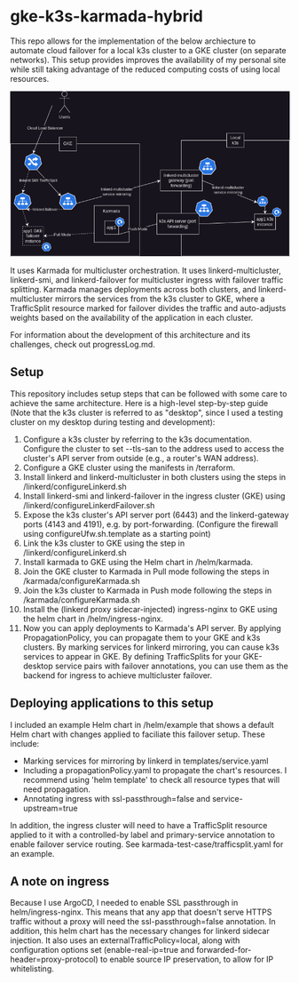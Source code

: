 # gke-k3s-karmada-hybrid

This repo allows for the implementation of the below archiecture to automate cloud failover for a local k3s cluster to a GKE cluster (on separate networks). This setup provides improves the availability of my personal site while still taking advantage of the reduced computing costs of using local resources.

![failover diagram](gke-k3s-karmada-hybrid.drawio.png "Failover Diagram")

It uses Karmada for multicluster orchestration. It uses linkerd-multicluster, linkerd-smi, and linkerd-failover for multicluster ingress with failover traffic splitting. Karmada manages deployments across both clusters, and linkerd-multicluster mirrors the services from the k3s cluster to GKE, where a TrafficSplit resource marked for failover divides the traffic and auto-adjusts weights based on the availability of the application in each cluster.

For information about the development of this architecture and its challenges, check out progressLog.md.

## Setup

This repository includes setup steps that can be followed with some care to achieve the same architecture. Here is a high-level step-by-step guide (Note that the k3s cluster is referred to as "desktop", since I used a testing cluster on my desktop during testing and development):

1. Configure a k3s cluster by referring to the k3s documentation. Configure the cluster to set --tls-san to the address used to access the cluster's API server from outside (e.g., a router's WAN address).
2. Configure a GKE cluster using the manifests in /terraform.
3. Install linkerd and linkerd-multicluster in both clusters using the steps in /linkerd/configureLinkerd.sh
4. Install linkerd-smi and linkerd-failover in the ingress cluster (GKE) using /linkerd/configureLinkerdFailover.sh
5. Expose the k3s cluster's API server port (6443) and the linkerd-gateway ports (4143 and 4191), e.g. by port-forwarding. (Configure the firewall using configureUfw.sh.template as a starting point)
6. Link the k3s cluster to GKE using the step in /linkerd/configureLinkerd.sh
7. Install karmada to GKE using the Helm chart in /helm/karmada.
8. Join the GKE cluster to Karmada in Pull mode following the steps in /karmada/configureKarmada.sh
9. Join the k3s cluster to Karmada in Push mode following the steps in /karmada/configureKarmada.sh
10. Install the (linkerd proxy sidecar-injected) ingress-nginx to GKE using the helm chart in /helm/ingress-nginx.
11. Now you can apply deployments to Karmada's API server. By applying PropagationPolicy, you can propagate them to your GKE and k3s clusters. By marking services for linkerd mirroring, you can cause k3s services to appear in GKE. By defining TrafficSplits for your GKE-desktop service pairs with failover annotations, you can use them as the backend for ingress to achieve multicluster failover.

## Deploying applications to this setup
I included an example Helm chart in /helm/example that shows a default Helm chart with changes applied to faciliate this failover setup. These include:

- Marking services for mirroring by linkerd in templates/service.yaml
- Including a propagationPolicy.yaml to propagate the chart's resources. I recommend using 'helm template' to check all resource types that will need propagation.
- Annotating ingress with ssl-passthrough=false and service-upstream=true

In addition, the ingress cluster will need to have a TrafficSplit resource applied to it with a controlled-by label and primary-service annotation to enable failover service routing. See karmada-test-case/trafficsplit.yaml for an example.

## A note on ingress
Because I use ArgoCD, I needed to enable SSL passthrough in helm/ingress-nginx. This means that any app that doesn't serve HTTPS traffic without a proxy will need the ssl-passthrough=false annotation. In addition, this helm chart has the necessary changes for linkerd sidecar injection. It also uses an externalTrafficPolicy=local, along with configuration options set (enable-real-ip=true and forwarded-for-header=proxy-protocol) to enable source IP preservation, to allow for IP whitelisting.

